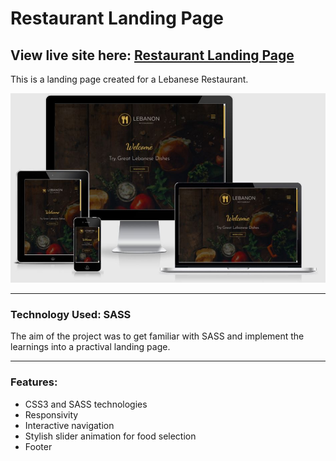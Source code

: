 # Restaurant Landing Page

## View live site here: [Restaurant Landing Page](https://kerekmarci.github.io/lebanon-restaurant/)

This is a landing page created for a Lebanese Restaurant.

![Photo of the finished website](https://github.com/kerekmarci/lebanon-restaurant/blob/main/images/responsive.JPG)

---

### Technology Used: SASS

The aim of the project was to get familiar with SASS and implement the learnings into a practival landing page.

---

### Features:

- CSS3 and SASS technologies
- Responsivity
- Interactive navigation
- Stylish slider animation for food selection
- Footer